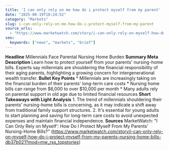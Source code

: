 ```yaml
---
title: 'I can only rely on me how do i protect myself from my parent'
date: "2025-08-19T18:24:52"
category: "Markets"
slug: i-can-only-rely-on-me-how-do-i-protect-myself-from-my-parent
source_urls:
  - "https://www.marketwatch.com/story/i-can-only-rely-on-myself-how-do-i-protect-myself-from-my-parents-nursing-home-bills-db37b021?mod=mw_rss_topstories"
seo:
  keywords: ["news", "markets", "brief"]
---
```

**Headline** Millennials Face Parental Nursing Home Burden  **Summary Meta Description** Learn how to protect yourself from your parents' nursing-home bills. Experts say millennials are shouldering the financial responsibility of their aging parents, highlighting a growing concern for intergenerational wealth transfer.  **Bullet Key Points**  * Millennials are increasingly taking on the financial burden of their parents' long-term care costs * Nursing home bills can range from $6,000 to over $10,000 per month * Many adults rely on parental support in old age due to limited financial resources  **Short Takeaways with Light Analysis**  1. The trend of millennials shouldering their parents' nursing-home bills is concerning, as it may indicate a shift away from traditional family support structures. 2. It's essential for young adults to start planning and saving for long-term care costs to avoid unexpected expenses and maintain financial independence.  **Sources** MarketWatch: "I Can Only Rely on Myself': How Do I Protect Myself From My Parents' Nursing-Home Bills?" (https://www.marketwatch.com/story/i-can-only-rely-on-myself-how-do-i-protect-myself-from-my-parents-nursing-home-bills-db37b021?mod=mw_rss_topstories) 
